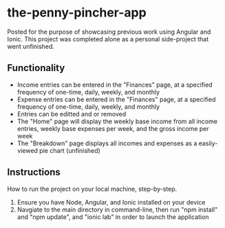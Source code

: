 # the-penny-pincher-app

<p>Posted for the purpose of showcasing previous work using Angular and Ionic. This project was completed alone as a personal side-project that went unfinished.</p>

## Functionality

<ul>
    <li>Income entries can be entered in the "Finances" page, at a specified frequency of one-time, daily, weekly, and monthly</li>
    <li>Expense entries can be entered in the "Finances" page, at a specified frequency of one-time, daily, weekly, and monthly</li>
    <li>Entries can be editted and or removed</li>
    <li>The "Home" page will display the weekly base income from all income entries, weekly base expenses per week, and the gross income per week</li>
    <li>The "Breakdown" page displays all incomes and expenses as a easily-viewed pie chart (unfinished)</li>
</ul>

## Instructions

<p>How to run the project on your local machine, step-by-step.</p>

<ol>
    <li>Ensure you have Node, Angular, and Ionic installed on your device</li>
    <li>Navgiate to the main directory in command-line, then run "npm install" and "npm update", and "ionic lab" in order to launch the application</li>
</ol>